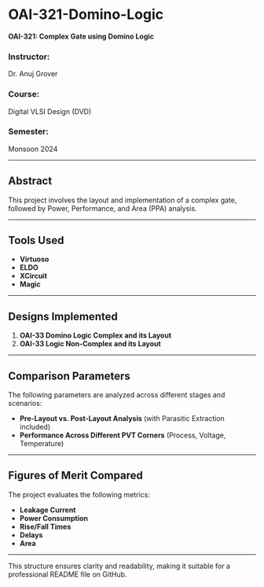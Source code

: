 # **OAI-321-Domino-Logic**  
**OAI-321: Complex Gate using Domino Logic**  

### **Instructor:**  
Dr. Anuj Grover  

### **Course:**  
Digital VLSI Design (DVD)  

### **Semester:**  
Monsoon 2024  

---

## **Abstract**  
This project involves the layout and implementation of a complex gate, followed by Power, Performance, and Area (PPA) analysis.  

---

## **Tools Used**  
- **Virtuoso**  
- **ELDO**  
- **XCircuit**  
- **Magic**  

---

## **Designs Implemented**  
1. **OAI-33 Domino Logic Complex and its Layout**  
2. **OAI-33 Logic Non-Complex and its Layout**  

---

## **Comparison Parameters**  
The following parameters are analyzed across different stages and scenarios:  
- **Pre-Layout vs. Post-Layout Analysis** (with Parasitic Extraction included)  
- **Performance Across Different PVT Corners** (Process, Voltage, Temperature)  

---

## **Figures of Merit Compared**  
The project evaluates the following metrics:  
- **Leakage Current**  
- **Power Consumption**  
- **Rise/Fall Times**  
- **Delays**  
- **Area**  

--- 

This structure ensures clarity and readability, making it suitable for a professional README file on GitHub.
